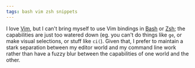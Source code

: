 ```yaml
---
tags: bash vim zsh snippets
---
```


I love [Vim](/wiki/Vim), but I can't bring myself to use Vim bindings in [Bash](/wiki/Bash) or [Zsh](/wiki/Zsh); the capabilities are just too watered down (eg. you can't do things like `ge`, or make visual selections, or stuff like `ci(`). Given that, I prefer to maintain a stark separation between my editor world and my command line work rather than have a fuzzy blur between the capabilities of one world and the other.
